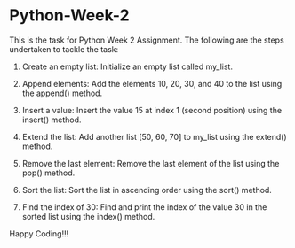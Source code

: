 # Python-Week-2
This is the task for Python Week 2 Assignment. The following are the steps undertaken to tackle the task:
1. Create an empty list: Initialize an empty list called my_list.

2. Append elements: Add the elements 10, 20, 30, and 40 to the list using the append() method.

3. Insert a value: Insert the value 15 at index 1 (second position) using the insert() method.

4. Extend the list: Add another list [50, 60, 70] to my_list using the extend() method.

5. Remove the last element: Remove the last element of the list using the pop() method.

6. Sort the list: Sort the list in ascending order using the sort() method.

7. Find the index of 30: Find and print the index of the value 30 in the sorted list using the index() method.

Happy Coding!!!
